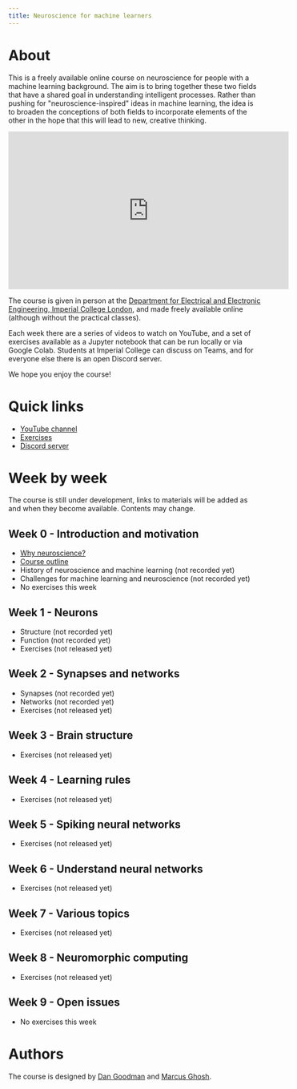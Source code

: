 ```yaml
---
title: Neuroscience for machine learners
---
```


# About

This is a freely available online course on neuroscience for people with a machine learning background.
The aim is to bring together these two fields that have a shared goal in understanding intelligent processes.
Rather than pushing for "neuroscience-inspired" ideas in machine learning, the idea is to broaden the
conceptions of both fields to incorporate elements of the other in the hope that this will lead to new,
creative thinking.

<iframe width="560" height="315" src="https://www.youtube-nocookie.com/embed/jhnuVDh2XKA?si=Mo6bRo_nN_Uo28cv" title="YouTube video player" frameborder="0" allow="accelerometer; autoplay; clipboard-write; encrypted-media; gyroscope; picture-in-picture; web-share" allowfullscreen></iframe>

The course is given in person at the [Department for Electrical and Electronic Engineering, Imperial College London](https://www.imperial.ac.uk/electrical-engineering/), and made freely available online (although without the practical classes).

Each week there are a series of videos to watch on YouTube, and a set of exercises available as a Jupyter notebook that can be run locally or via Google Colab. Students at Imperial College can discuss on Teams, and for everyone else there is an open Discord server.

We hope you enjoy the course!

# Quick links

* [YouTube channel](https://www.youtube.com/playlist?list=PL09WqqDbQWHErc8xOyWdKpNEk78Jjk0EL)
* [Exercises](https://github.com/neuro4ml/exercises)
* [Discord server](https://discord.gg/5U8SmJARcR)

# Week by week

The course is still under development, links to materials will be added as and when they become available. Contents may change.

## Week 0 - Introduction and motivation

* [Why neuroscience?](https://youtu.be/jhnuVDh2XKA)
* [Course outline](https://youtu.be/qOxdIKWLc8k)
* History of neuroscience and machine learning (not recorded yet)
* Challenges for machine learning and neuroscience (not recorded yet)
* No exercises this week

## Week 1 - Neurons

* Structure (not recorded yet)
* Function (not recorded yet)
* Exercises (not released yet)

## Week 2 - Synapses and networks

* Synapses (not recorded yet)
* Networks (not recorded yet)
* Exercises (not released yet)

## Week 3 - Brain structure

* Exercises (not released yet)

## Week 4 - Learning rules

* Exercises (not released yet)

## Week 5 - Spiking neural networks

* Exercises (not released yet)

## Week 6 - Understand neural networks

* Exercises (not released yet)

## Week 7 - Various topics

* Exercises (not released yet)

## Week 8 - Neuromorphic computing

* Exercises (not released yet)

## Week 9 - Open issues

* No exercises this week

# Authors

The course is designed by [Dan Goodman](https://neural-reckoning.org/dan_goodman.html) and [Marcus Ghosh](https://neural-reckoning.org/marcus_ghosh.html).